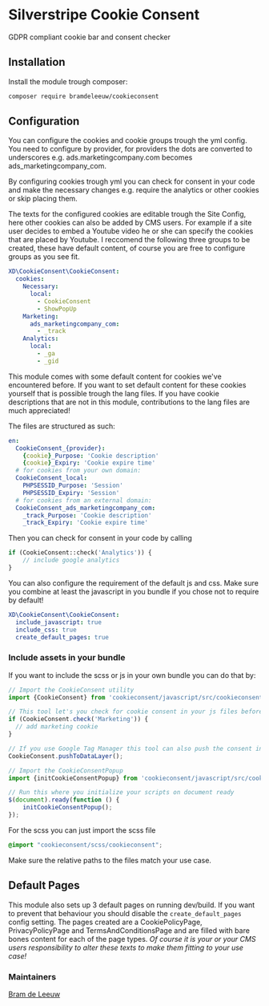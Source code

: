 # Silverstripe Cookie Consent
GDPR compliant cookie bar and consent checker

## Installation
Install the module trough composer:
```bash
composer require bramdeleeuw/cookieconsent
``` 

## Configuration
You can configure the cookies and cookie groups trough the yml config. You need to configure by provider, for providers the dots are converted to underscores e.g. ads.marketingcompany.com becomes ads_marketingcompany_com.

By configuring cookies trough yml you can check for consent in your code and make the necessary changes e.g. require the analytics or other cookies or skip placing them.

The texts for the configured cookies are editable trough the Site Config, here other cookies can also be added by CMS users. 
For example if a site user decides to embed a Youtube video he or she can specify the cookies that are placed by Youtube.
I reccomend the following three groups to be created, these have default content, of course you are free to configure groups as you see fit.
```yaml
XD\CookieConsent\CookieConsent:
  cookies:
    Necessary:
      local:
        - CookieConsent
        - ShowPopUp
    Marketing:
      ads_marketingcompany_com:
        - _track
    Analytics:
      local:
        - _ga
        - _gid
```

This module comes with some default content for cookies we've encountered before. If you want to set default content for these cookies yourself that is possible trough the lang files. If you have cookie descriptions that are not in this module, contributions to the lang files are much appreciated!

The files are structured as such:
```yaml
en:
  CookieConsent_{provider}:
    {cookie}_Purpose: 'Cookie description'
    {cookie}_Expiry: 'Cookie expire time'
  # for cookies from your own domain:
  CookieConsent_local:
    PHPSESSID_Purpose: 'Session'
    PHPSESSID_Expiry: 'Session'
  # for cookies from an external domain:
  CookieConsent_ads_marketingcompany_com:
    _track_Purpose: 'Cookie description'
    _track_Expiry: 'Cookie expire time'
```

Then you can check for consent in your code by calling
```php
if (CookieConsent::check('Analytics')) {
    // include google analytics
}
```

You can also configure the requirement of the default js and css. 
Make sure you combine at least the javascript in you bundle if you chose not to require by default!
```yaml
XD\CookieConsent\CookieConsent:
  include_javascript: true
  include_css: true
  create_default_pages: true
```

### Include assets in your bundle
If you want to include the scss or js in your own bundle you can do that by:
```js
// Import the CookieConsent utility 
import {CookieConsent} from 'cookieconsent/javascript/src/cookieconsent';

// This tool let's you check for cookie consent in your js files before you apply any cookies
if (CookieConsent.check('Marketing')) {
  // add marketing cookie
}

// If you use Google Tag Manager this tool can also push the consent into the dataLayer object
CookieConsent.pushToDataLayer();

// Import the CookieConsentPopup
import {initCookieConsentPopup} from 'cookieconsent/javascript/src/cookieconsentpopup';

// Run this where you initialize your scripts on document ready
$(document).ready(function () {
    initCookieConsentPopup();
});
```

For the scss you can just import the scss file 
```scss
@import "cookieconsent/scss/cookieconsent";
```
Make sure the relative paths to the files match your use case.

## Default Pages
This module also sets up 3 default pages on running dev/build. 
If you want to prevent that behaviour you should disable the `create_default_pages` config setting.
The pages created are a CookiePolicyPage, PrivacyPolicyPage and TermsAndConditionsPage and are filled with bare bones content for each of the page types.
_Of course it is your or your CMS users responsibility to alter these texts to make them fitting to your use case!_

### Maintainers 
[Bram de Leeuw](http://www.twitter.com/bramdeleeuw)
